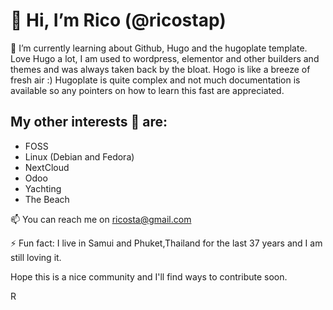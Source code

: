 # 👋 Hi, I’m Rico (@ricostap)

🌱 I’m currently learning about Github, Hugo and the hugoplate template. Love Hugo a lot, I am used to wordpress, elementor and other builders and themes and was always taken back by the bloat. Hogo is like a breeze of fresh air :) Hugoplate is quite complex and not much documentation is available so any pointers on how to learn this fast are appreciated.

## My other interests 💞️ are:
- FOSS
- Linux (Debian and Fedora)
- NextCloud
- Odoo
- Yachting
- The Beach

📫 You can reach me on ricosta@gmail.com

⚡ Fun fact: I live in Samui and Phuket,Thailand for the last 37 years and I am still loving it.

Hope this is a nice community and I'll find ways to contribute soon.

R

<!---
ricostap/ricostap is a ✨ special ✨ repository because its `README.md` (this file) appears on your GitHub profile.
You can click the Preview link to take a look at your changes.
--->
